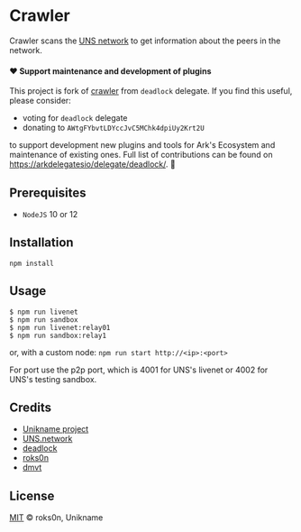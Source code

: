 # Crawler

Crawler scans the [UNS network](https://uns.network) to get information about the peers in the network.

#### ❤️ Support maintenance and development of plugins

This project is fork of [crawler](https://github.com/deadlock-delegate/crawler) from `deadlock` delegate.
If you find this useful, please consider:

- voting for `deadlock` delegate
- donating to `AWtgFYbvtLDYccJvC5MChk4dpiUy2Krt2U`

to support development new plugins and tools for Ark's Ecosystem and maintenance of existing ones. Full list of contributions can be found on [https://arkdelegatesio/delegate/deadlock/](https://arkdelegates.io/delegate/deadlock/contributions/). 🖖

## Prerequisites

- `NodeJS` 10 or 12

## Installation

`npm install`

## Usage

    $ npm run livenet
    $ npm run sandbox
    $ npm run livenet:relay01
    $ npm run sandbox:relay1

or, with a custom node:
`npm run start http://<ip>:<port>`

For port use the p2p port, which is 4001 for UNS's livenet or 4002 for UNS's testing sandbox.

## Credits

- [Unikname project](https://unikname.com)
- [UNS.network](https://uns.network)
- [deadlock](https://github.com/deadlock-delegate)
- [roks0n](https://github.com/roks0n)
- [dmvt](https://github.com/dmvt)

## License

[MIT](LICENSE) © roks0n, Unikname
